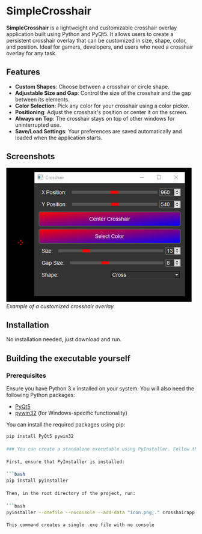 # SimpleCrosshair

**SimpleCrosshair** is a lightweight and customizable crosshair overlay application built using Python and PyQt5. It allows users to create a persistent crosshair overlay that can be customized in size, shape, color, and position. Ideal for gamers, developers, and users who need a crosshair overlay for any task.

## Features

- **Custom Shapes**: Choose between a crosshair or circle shape.
- **Adjustable Size and Gap**: Control the size of the crosshair and the gap between its elements.
- **Color Selection**: Pick any color for your crosshair using a color picker.
- **Positioning**: Adjust the crosshair's position or center it on the screen.
- **Always on Top**: The crosshair stays on top of other windows for uninterrupted use.
- **Save/Load Settings**: Your preferences are saved automatically and loaded when the application starts.

## Screenshots

![Crosshair Example](screenshot.png)  
*Example of a customized crosshair overlay.*

## Installation

No installation needed, just download and run.

## Building the executable yourself

### Prerequisites

Ensure you have Python 3.x installed on your system. You will also need the following Python packages:
- [PyQt5](https://pypi.org/project/PyQt5/)
- [pywin32](https://pypi.org/project/pywin32/) (for Windows-specific functionality)

You can install the required packages using pip:

```bash
pip install PyQt5 pywin32

### You can create a standalone executable using PyInstaller. Follow these steps:

First, ensure that PyInstaller is installed:

```bash
pip install pyinstaller

Then, in the root directory of the project, run:

```bash
pyinstaller --onefile --noconsole --add-data "icon.png;." crosshairapp.py

This command creates a single .exe file with no console